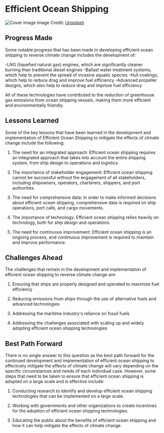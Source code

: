 # Efficient Ocean Shipping

![Cover Image](https://images.unsplash.com/photo-1507525428034-b723cf961d3e?crop=entropy&cs=tinysrgb&fit=max&fm=jpg&ixid=Mnw0NDM1NTZ8MHwxfHNlYXJjaHwxfHxFZmZpY2llbnQlMjBPY2VhbiUyMFNoaXBwaW5nfGVufDB8fHx8MTY4MzA0OTAwOQ&ixlib=rb-4.0.3&q=80&w=1080)
Image Credit: [Unsplash](https://unsplash.com/@oulashin)

## Progress Made

Some notable progress that has been made in developing efficient ocean shipping to reverse climate change includes the development of:

-LNG (liquefied natural gas) engines, which are significantly cleaner burning than traditional diesel engines
-Ballast water treatment systems, which help to prevent the spread of invasive aquatic species
-Hull coatings, which help to reduce drag and improve fuel efficiency
-Advanced propeller designs, which also help to reduce drag and improve fuel efficiency

All of these technologies have contributed to the reduction of greenhouse gas emissions from ocean shipping vessels, making them more efficient and environmentally friendly.

## Lessons Learned

Some of the key lessons that have been learned in the development and implementation of Efficient Ocean Shipping to mitigate the effects of climate change include the following:

1. The need for an integrated approach: Efficient ocean shipping requires an integrated approach that takes into account the entire shipping system, from ship design to operations and logistics.

2. The importance of stakeholder engagement: Efficient ocean shipping cannot be successful without the engagement of all stakeholders, including shipowners, operators, charterers, shippers, and port authorities.

3. The need for comprehensive data: In order to make informed decisions about efficient ocean shipping, comprehensive data is required on ship operations, port calls, and cargo movements.

4. The importance of technology: Efficient ocean shipping relies heavily on technology, both for ship design and operations.

5. The need for continuous improvement: Efficient ocean shipping is an ongoing process, and continuous improvement is required to maintain and improve performance.

## Challenges Ahead

The challenges that remain in the development and implementation of efficient ocean shipping to reverse climate change are:

1. Ensuring that ships are properly designed and operated to maximize fuel efficiency

2. Reducing emissions from ships through the use of alternative fuels and advanced technologies

3. Addressing the maritime industry's reliance on fossil fuels

4. Addressing the challenges associated with scaling up and widely adopting efficient ocean shipping technologies

## Best Path Forward

There is no single answer to this question as the best path forward for the continued development and implementation of efficient ocean shipping to effectively mitigate the effects of climate change will vary depending on the specific circumstances and needs of each individual case. However, some steps that need to be taken to ensure that efficient ocean shipping is adopted on a large scale and is effective include:

1. Conducting research to identify and develop efficient ocean shipping technologies that can be implemented on a large scale.

2. Working with governments and other organizations to create incentives for the adoption of efficient ocean shipping technologies.

3. Educating the public about the benefits of efficient ocean shipping and how it can help mitigate the effects of climate change.
